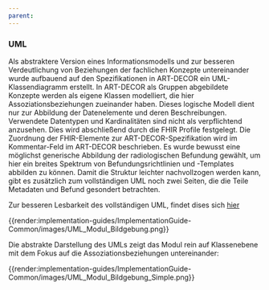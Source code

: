 ```yaml
---
parent:
---
```

### UML
Als abstraktere Version eines Informationsmodells und zur besseren Verdeutlichung von Beziehungen der fachlichen Konzepte untereinander wurde aufbauend auf den Spezifikationen in ART-DECOR ein UML-Klassendiagramm erstellt. In ART-DECOR als Gruppen abgebildete Konzepte werden als eigene Klassen modelliert, die hier Assoziationsbeziehungen zueinander haben. Dieses logische Modell dient nur zur Abbildung der Datenelemente und deren Beschreibungen. Verwendete Datentypen und Kardinalitäten sind nicht als verpflichtend anzusehen. Dies wird abschließend durch die FHIR Profile festgelegt. Die Zuordnung der FHIR-Elemente zur ART-DECOR-Spezifikation wird im Kommentar-Feld im ART-DECOR beschrieben. Es wurde bewusst eine möglichst generische Abbildung der radiologischen Befundung gewählt, um hier ein breites Spektrum von Befundungsrichtlinien und -Templates abbilden zu können. Damit die Struktur leichter nachvollzogen werden kann, gibt es zusätzlich zum vollständigen UML noch zwei Seiten, die die Teile Metadaten und Befund gesondert betrachten.

Zur besseren Lesbarkeit des vollständigen UML, findet dises sich [hier](https://simplifier.net/medizininformatik-initiative-modul-bildgebung/guides-implementationguide-common-images-uml-befund-bildgebung)

{{render:implementation-guides/ImplementationGuide-Common/images/UML_Modul_Bildgebung.png}}


Die abstrakte Darstellung des UMLs zeigt das Modul rein auf Klassenebene mit dem Fokus auf die Assoziationsbeziehungen untereinander:
 
{{render:implementation-guides/ImplementationGuide-Common/images/UML_Modul_Bildgebung_Simple.png}}
